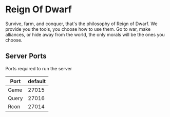 # Reign Of Dwarf

Survive, farm, and conquer, that's the philosophy of Reign of Dwarf. We provide you the tools, you choose how to use them. Go to war, make alliances, or hide away from the world, the only morals will be the ones you choose. 

## Server Ports

Ports required to run the server

| Port    | default |
|---------|---------|
| Game    | 27015   |
| Query   | 27016   |
| Rcon    | 27014   |